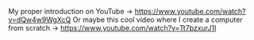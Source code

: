 My proper introduction on YouTube -> https://www.youtube.com/watch?v=dQw4w9WgXcQ
Or maybe this cool video where I create a computer from scratch -> https://www.youtube.com/watch?v=Tt7bzxurJ1I
